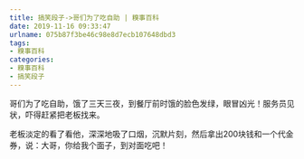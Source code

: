 ```yaml
---
title: 搞笑段子->哥们为了吃自助 | 糗事百科
date: 2019-11-16 09:33:47
urlname: 075b87f3be46c98e8d7ecb107648dbd3
tags: 
- 糗事百科
categories:
- 糗事百科
- 搞笑段子
---
```

哥们为了吃自助，饿了三天三夜，到餐厅前时饿的脸色发绿，眼冒凶光！服务员见状，吓得赶紧把老板找来。

老板淡定的看了看他，深深地吸了口烟，沉默片刻，然后拿出200块钱和一个代金券，说：大哥，你给我个面子，到对面吃吧！


